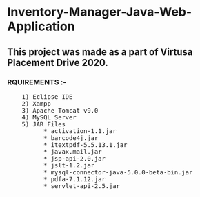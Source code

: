 # Inventory-Manager-Java-Web-Application

## This project was made as a part of Virtusa Placement Drive 2020.

### RQUIREMENTS :-
<pre>
    1) Eclipse IDE
    2) Xampp
    3) Apache Tomcat v9.0
    4) MySQL Server
    5) JAR Files
          * activation-1.1.jar
          * barcode4j.jar
          * itextpdf-5.5.13.1.jar
          * javax.mail.jar
          * jsp-api-2.0.jar
          * jslt-1.2.jar
          * mysql-connector-java-5.0.0-beta-bin.jar
          * pdfa-7.1.12.jar
          * servlet-api-2.5.jar

</pre>
